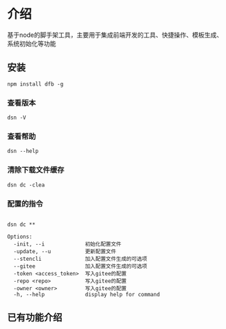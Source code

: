 # 介绍

基于node的脚手架工具，主要用于集成前端开发的工具、快捷操作、模板生成、系统初始化等功能


## 安装

```
npm install dfb -g
```
### 查看版本
```
dsn -V
```
### 查看帮助
```
dsn --help
```

### 清除下载文件缓存
```
dsn dc -clea
```

### 配置的指令

```

dsn dc **

Options:
  -init, --i             初始化配置文件
  -update, --u           更新配置文件
  --stencli              加入配置文件生成的可选项
  --gitee                加入配置文件生成的可选项
  -token <access_token>  写入gitee的配置
  -repo <repo>           写入gitee的配置
  -owner <owner>         写入gitee的配置
  -h, --help             display help for command

```

## 已有功能介绍
